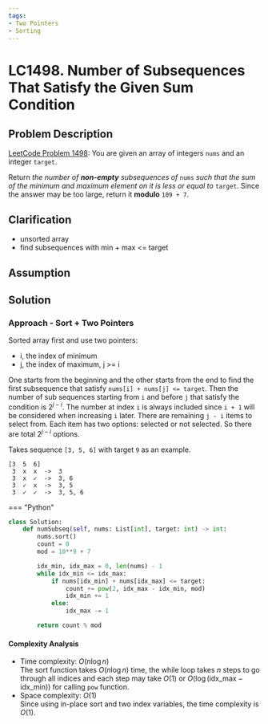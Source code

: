 ```yaml
---
tags:
- Two Pointers
- Sorting
---
```


# LC1498. Number of Subsequences That Satisfy the Given Sum Condition
## Problem Description
[LeetCode Problem 1498](https://leetcode.com/problems/number-of-subsequences-that-satisfy-the-given-sum-condition/description): You are given an array of integers `nums` and an integer `target`.

Return _the number of **non-empty** subsequences of_ `nums` _such that the sum of the minimum and maximum element on it is less or equal to_ `target`. Since the answer may be too large, return it **modulo** `109 + 7`.

## Clarification
- unsorted array
- find subsequences with min + max <= target

## Assumption

## Solution
### Approach - Sort + Two Pointers
Sorted array first and use two pointers:

- i, the index of minimum
- j, the index of maximum, j >= i

One starts from the beginning and the other starts from the end to find the first subsequence that satisfy `nums[i] + nums[j] <= target`. Then the number of sub sequences starting from `i` and before `j` that satisfy the condition is $2^{j - i}$. The number at index `i` is always included since `i + 1` will be considered when increasing `i` later. There are remaining `j - i` items to select from. Each item has two options: selected or not selected. So there are total $2^{j - i}$ options. 

Takes sequence `[3, 5, 6]` with target `9` as an example. 
```
[3  5  6]
 3  x  x  ->  3
 3  x  ✓  ->  3, 6
 3  ✓  x  ->  3, 5
 3  ✓  ✓  ->  3, 5, 6
```

=== "Python"
```python
class Solution:
    def numSubseq(self, nums: List[int], target: int) -> int:
        nums.sort()
        count = 0
        mod = 10**9 + 7

        idx_min, idx_max = 0, len(nums) - 1
        while idx_min <= idx_max:
            if nums[idx_min] + nums[idx_max] <= target:
                count += pow(2, idx_max - idx_min, mod)
                idx_min += 1
            else:
                idx_max -= 1

        return count % mod
```

#### Complexity Analysis
* Time complexity: $O(n \log n)$  
The sort function takes $O(n \log n)$ time, the while loop takes $n$ steps to go through all indices and each step may take $O(1)$ or $O(\log(\text{idx_max} - \text{idx_min}))$ for calling `pow` function.
* Space complexity: $O(1)$  
Since using in-place sort and two index variables, the time complexity is $O(1)$.
